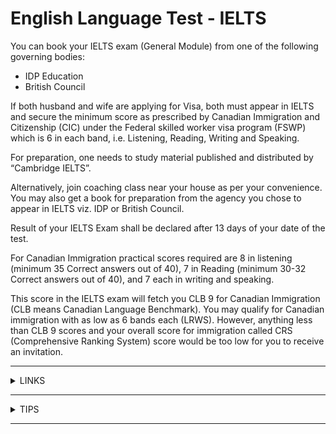 # English Language Test - IELTS

You can book your IELTS exam (General Module) from one of the following governing bodies: &#x20;

* IDP Education
* British Council

If both husband and wife are applying for Visa, both must appear in IELTS and secure the minimum score as prescribed by Canadian Immigration and Citizenship (CIC) under the Federal skilled worker visa program (FSWP) which is 6 in each band, i.e. Listening, Reading, Writing and Speaking.

For preparation, one needs to study material published and distributed by “Cambridge IELTS”.

Alternatively, join coaching class near your house as per your convenience. You may also get a book for preparation from the agency you chose to appear in IELTS viz. IDP or British Council.

Result of your IELTS Exam shall be declared after 13 days of your date of the test.

For Canadian Immigration practical scores required are 8 in listening (minimum 35 Correct answers out of 40), 7 in Reading (minimum 30-32 Correct answers out of 40), and 7 each in writing and speaking.

This score in the IELTS exam will fetch you CLB 9 for Canadian Immigration (CLB means Canadian Language Benchmark). You may qualify for Canadian immigration with as low as 6 bands each (LRWS). However, anything less than CLB 9 scores and your overall score for immigration called CRS (Comprehensive Ranking System) score would be too low for you to receive an invitation.

***

<details>

<summary>LINKS</summary>

In order to book the exam online, the following links are effective:

*   IDP

    [https://www.ieltsidpindia.com/how-to-register.aspx   ](https://www.ieltsidpindia.com/how-to-register.aspx)
* British council\
  [http://takeielts.britishcouncil.org/book-your-test/book-now](http://takeielts.britishcouncil.org/book-your-test/book-now)

</details>

***

<details>

<summary>TIPS</summary>

The minimum IELTS score required to get highest points:

* Listening : 8.5&#x20;
* Reading : 8
* Writing : 7.5&#x20;
* Speaking: 7.5

Ideally, the person getting better IELTS Result and better Education (Husband / Wife) should become primary applicant to get maximum weightage in Express entry system.

Though IELTS is the most popular exam, there are other exams such as CELPIP: [http://www.cic.gc.ca/english/helpcentre/answer.asp?qnum=998](http://www.cic.gc.ca/english/helpcentre/answer.asp?qnum=998)

</details>

***

